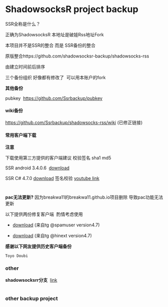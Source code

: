 <h1>ShadowsocksR project backup</h1>

SSR全称是什么？

正确为ShadowsocksR 
本地址是破娃Rss地址Fork

本项目并不是SSR的整合 而是 SSR备份的整合

原版整合https://github.com/shadowsocksr-backup/shadowsocks-rss

由建立时间前后排序
 
三个备份组织 好像都有修改了  可以用本账户的fork

**其他备份**

pubkey  https://github.com/Ssrbackup/pubkey

#### wiki备份

https://github.com/Ssrbackup/shadowsocks-rss/wiki  (已修正链接)

#### 常用客户端下载

**注意**

下载使用第三方提供的客户端建议 校验签名 sha1 md5

SSR android 3.4.0.6  [download](https://github.com/esdeathlove/panel-download/blob/master/ssr-android.apk?raw=true) 

SSR C# 4.7.0  [download](https://github.com/esdeathlove/panel-download/raw/master/ssr-win.7z) 签名校验 [youtube link](https://youtu.be/LLuUTQgEIJ4)
<h1></h1>
<b>pac无法更新?</b>  因为breakwa11的breakwa11.github.io项目删除 导致pac功能无法更新


以下提供两份修复客户端  酌情考虑使用

- [download](https://raw.githubusercontent.com/Ssrbackup/shadowsocks-rss/master/Revision/ShadowsocksR.zip) (来自tg @spamuser version4.7)

- [download](https://raw.githubusercontent.com/Ssrbackup/shadowsocks-rss/master/Revision/shadowsocksR.zip) (来自tg @hinext version4.7)

**感谢以下网友提供历史客户端备份**

```Toyo Doubi```

### other

**shadowsocksrr分支**  [link](https://github.com/shadowsocksrr)
<h1></h1>

### other backup project
